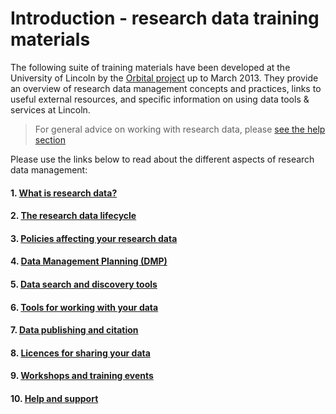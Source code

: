 # Introduction - research data training materials

The following suite of training materials have been developed at the University of Lincoln by the [Orbital project](http://orbital.blogs.lincoln.ac.uk/) up to March 2013. They provide an overview of research data management concepts and practices, links to useful external resources, and specific information on using data tools & services at Lincoln.

> For general advice on working with research data, please [see the help section](https://orbital.lincoln.ac.uk/training-help)

Please use the links below to read about the different aspects of research data management:

#### 1. [What is research data?](https://orbital.lincoln.ac.uk/training-what)
#### 2. [The research data lifecycle](https://orbital.lincoln.ac.uk/training-lifecycle)
#### 3. [Policies affecting your research data](https://orbital.lincoln.ac.uk/training-policies)
#### 4. [Data Management Planning (DMP)](https://orbital.lincoln.ac.uk/training-dmp)
#### 5. [Data search and discovery tools](https://orbital.lincoln.ac.uk/training-discovery)
#### 6. [Tools for working with your data](https://orbital.lincoln.ac.uk/training-tools)
#### 7. [Data publishing and citation](https://orbital.lincoln.ac.uk/training-pubcite)
#### 8. [Licences for sharing your data](https://orbital.lincoln.ac.uk/training-licences)
#### 9. [Workshops and training events](https://orbital.lincoln.ac.uk/training-workshops)
#### 10. [Help and support](https://orbital.lincoln.ac.uk/training-help)